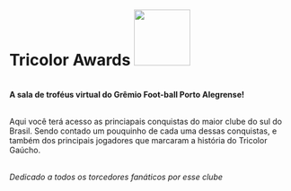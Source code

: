 <h1>Tricolor Awards  <img src="https://logodownload.org/wp-content/uploads/2017/02/gremio-logo-escudo-2.png" width="100" heigth="100"></h1>
<br>
<b> A sala de troféus virtual do Grêmio Foot-ball Porto Alegrense! </b>
<br>
<br>
<p>Aqui você terá acesso as princiapais conquistas do maior clube do sul do Brasil. Sendo contado um pouquinho de cada uma dessas conquistas, e também dos principais jogadores que marcaram a história do Tricolor Gaúcho.</p>
<br>
<i>Dedicado a todos os torcedores fanáticos por esse clube</i>
